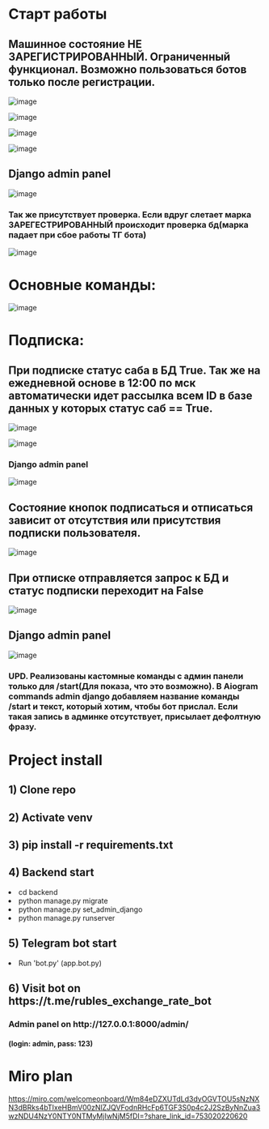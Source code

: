 <h1>Старт работы</h1>
<h2>Машинное состояние НЕ ЗАРЕГИСТРИРОВАННЫЙ. Ограниченный функционал. Возможно пользоваться ботов только после регистрации.</h2>

![image](https://github.com/petrovkarmm/rubles_exchange_rate/assets/139163328/793a1343-14b2-4486-b46a-c7113257228c)

![image](https://github.com/petrovkarmm/rubles_exchange_rate/assets/139163328/5271e7d5-d7fb-4a2f-92ab-14676451b28c)

![image](https://github.com/petrovkarmm/rubles_exchange_rate/assets/139163328/c07f7e52-d8b2-41d6-99b5-9ef4b83ae69c)

![image](https://github.com/petrovkarmm/rubles_exchange_rate/assets/139163328/c9954782-6fe8-48ed-a79a-6ff6b52e074c)

<h2>Django admin panel</h2>

![image](https://github.com/petrovkarmm/rubles_exchange_rate/assets/139163328/a6aa1844-f257-4169-bdc4-317147857825)


<h3>Так же присутствует проверка. Если вдруг слетает марка ЗАРЕГЕСТРИРОВАННЫЙ происходит проверка бд(марка падает при сбое работы ТГ бота)</h3>

![image](https://github.com/petrovkarmm/rubles_exchange_rate/assets/139163328/ffa1744c-9b8c-4952-9fdf-51611ded4f3b)

<h1>Основные команды: </h1>

![image](https://github.com/petrovkarmm/rubles_exchange_rate/assets/139163328/b1139f8a-218c-458e-be36-731c5355b2d0)

<h1>Подписка: </h1>
<h2>При подписке статус саба в БД True. Так же на ежедневной основе в 12:00 по мск автоматически идет рассылка всем ID в базе данных у которых статус саб == True.</h2>

![image](https://github.com/petrovkarmm/rubles_exchange_rate/assets/139163328/a2e838d9-658b-487e-8a2c-5fc60681f247)

![image](https://github.com/petrovkarmm/rubles_exchange_rate/assets/139163328/1ce678b5-e89a-4ddc-a1be-5e160a8726c5)

<h3>Django admin panel</h3>

![image](https://github.com/petrovkarmm/rubles_exchange_rate/assets/139163328/a2e8fd29-bc11-4758-9425-003184a61e1a)


<h2>Состояние кнопок подписаться и отписаться зависит от отсутствия или присутствия подписки пользователя.</h2>

![image](https://github.com/petrovkarmm/rubles_exchange_rate/assets/139163328/78b458bd-dca6-4640-8ae2-55cf6783a9c4)

<h2>При отписке отправляется запрос к БД и статус подписки переходит на False</h2>

![image](https://github.com/petrovkarmm/rubles_exchange_rate/assets/139163328/acb358cf-af0b-4e3a-9d05-bb813380dc9c)

<h2>Django admin panel</h2>

![image](https://github.com/petrovkarmm/rubles_exchange_rate/assets/139163328/442d2ea4-d9f2-4f84-a761-ca2c4595d1a8)


<h3>UPD. Реализованы кастомные команды с админ панели только для /start(Для показа, что это возможно). В Aiogram commands admin django добавляем название команды /start и текст, который хотим, чтобы бот прислал. Если такая запись в админке отсутствует, присылает дефолтную фразу.</h3>


<h1>Project install</h1>

<h2>1) Clone repo</h2>
<h2>2) Activate venv</h2>
<h2>3) pip install -r requirements.txt</h2>

<h2>4) Backend start</h2>

<li>cd backend</li>
<li>python manage.py migrate</li>
<li>python manage.py set_admin_django</li>
<li>python manage.py runserver</li>

<h2>5) Telegram bot start</h2>
<li>Run 'bot.py' (app.bot.py)</li>

<h2>6) Visit bot on https://t.me/rubles_exchange_rate_bot</h2>

<h3>Admin panel on http://127.0.0.1:8000/admin/</h3>
<h4>(login: admin, pass: 123)</h4>


<h1>Miro plan</h1>

https://miro.com/welcomeonboard/Wm84eDZXUTdLd3dyOGVTOU5sNzNXN3dBRks4bTIxeHBmV00zNlZJQVFodnRHcFp6TGF3S0p4c2J2SzByNnZua3wzNDU4NzY0NTY0NTMyMjIwNjM5fDI=?share_link_id=753020220620
